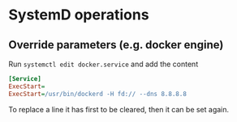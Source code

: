 # SystemD operations

## Override parameters (e.g. docker engine)

Run `systemctl edit docker.service` and add the content

```ini
[Service]
ExecStart=
ExecStart=/usr/bin/dockerd -H fd:// --dns 8.8.8.8
```

To replace a line it has first to be cleared, then it can be set again.
